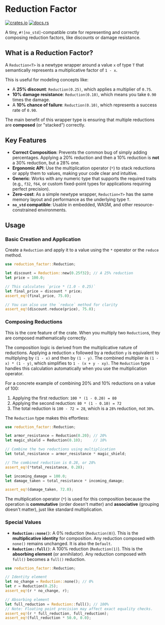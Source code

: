 # Reduction Factor

[![crates.io](https://img.shields.io/crates/v/reduction-factor.svg)](https://crates.io/crates/reduction-factor)
[![docs.rs](https://docs.rs/reduction-factor/badge.svg)](https://docs.rs/reduction-factor)

A tiny, `#![no_std]`-compatible crate for representing and correctly composing reduction factors, like discounts or damage resistance.

## What is a Reduction Factor?

A `Reduction<T>` is a newtype wrapper around a value `x` of type `T` that semantically represents a multiplicative factor of `1 - x`.

This is useful for modeling concepts like:

- A **25% discount**: `Reduction(0.25)`, which applies a multiplier of `0.75`.
- **10% damage resistance**: `Reduction(0.10)`, which means you take `0.90` times the damage.
- A **10% chance of failure**: `Reduction(0.10)`, which represents a success rate of `0.90`.

The main benefit of this wrapper type is ensuring that multiple reductions are **composed** (or "stacked") correctly.

## Key Features

- **Correct Composition**: Prevents the common bug of simply adding percentages. Applying a 20% reduction and then a 10% reduction is **not** a 30% reduction, but a 28% one.
- **Ergonomic API**: Use the multiplication operator (`*`) to stack reductions or apply them to values, making your code clear and intuitive.
- **Generic**: Works with any numeric type that supports the required traits (e.g., `f32`, `f64`, or custom fixed-point types for applications requiring perfect precision).
- **Zero-cost**: As a simple newtype wrapper, `Reduction<T>` has the same memory layout and performance as the underlying type `T`.
- **`no_std` compatible**: Usable in embedded, WASM, and other resource-constrained environments.

## Usage

### Basic Creation and Application

Create a `Reduction` and apply it to a value using the `*` operator or the `reduce` method.

```rust
use reduction_factor::Reduction;

let discount = Reduction::new(0.25f32); // A 25% reduction
let price = 100.0;

// This calculates `price * (1.0 - 0.25)`
let final_price = discount * price;
assert_eq!(final_price, 75.0);

// You can also use the `reduce` method for clarity
assert_eq!(discount.reduce(price), 75.0);
```

### Composing Reductions

This is the core feature of the crate. When you multiply two `Reduction`s, they are composed mathematically correctly.

The composition logic is derived from the multiplicative nature of reductions. Applying a reduction `x` followed by a reduction `y` is equivalent to multiplying by `(1 - x)` and then by `(1 - y)`. The combined multiplier is `(1 - x) * (1 - y)`, which simplifies to `1 - (x + y - xy)`. The `Reduction` type handles this calculation automatically when you use the multiplication operator.

For a concrete example of combining 20% and 10% reductions on a value of 100:

1. Applying the first reduction: `100 * (1 - 0.20) = 80`
2. Applying the second reduction: `80 * (1 - 0.10) = 72`
3. The total reduction is `100 - 72 = 28`, which is a `28%` reduction, not `30%`.

The `Reduction` type makes this effortless:

```rust
use reduction_factor::Reduction;

let armor_resistance = Reduction(0.20); // 20%
let magic_shield = Reduction(0.10);     // 10%

// Combine the two reductions using multiplication
let total_resistance = armor_resistance * magic_shield;

// The combined reduction is 0.28, or 28%
assert_eq!(*total_resistance, 0.28);

let incoming_damage = 100.0;
let damage_taken = total_resistance * incoming_damage;

assert_eq!(damage_taken, 72.0);
```

The multiplication operator (`*`) is used for this composition because the operation is **commutative** (order doesn't matter) and **associative** (grouping doesn't matter), just like standard multiplication.

### Special Values

- **`Reduction::none()`**: A 0% reduction (`Reduction(0)`). This is the **multiplicative identity** for composition. Any reduction composed with `none()` remains unchanged. It is also the `Default`.
- **`Reduction::full()`**: A 100% reduction (`Reduction(1)`). This is the **absorbing element** (or annihilator). Any reduction composed with `full()` becomes a `full()` reduction.

```rust
use reduction_factor::Reduction;

// Identity element
let no_change = Reduction::none(); // 0%
let r = Reduction(0.25);
assert_eq!(r * no_change, r);

// Absorbing element
let full_reduction = Reduction::full(); // 100%
// Note: Floating point precision may affect exact equality checks.
assert_eq!(r * full_reduction, full_reduction);
assert_eq!(full_reduction * 50.0, 0.0);
```
